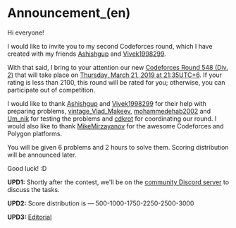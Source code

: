 # Announcement_(en)

Hi everyone!

I would like to invite you to my second Codeforces round, which I have created with my friends [Ashishgup](https://codeforces.com/profile/Ashishgup "Master Ashishgup") and [Vivek1998299](https://codeforces.com/profile/Vivek1998299 "Candidate Master Vivek1998299").

With that said, I bring to your attention our new [Codeforces Round 548 (Div. 2)](https://codeforces.com/contest/1139 "Codeforces Round 548 (Div. 2)") that will take place on [Thursday, March 21, 2019 at 21:35UTC+6](https://codeforces.com/https://www.timeanddate.com/worldclock/fixedtime.html?day=21&month=3&year=2019&hour=18&min=35&sec=0&p1=166). If your rating is less than 2100, this round will be rated for you; otherwise, you can participate out of competition.

I would like to thank [Ashishgup](https://codeforces.com/profile/Ashishgup "Master Ashishgup") and [Vivek1998299](https://codeforces.com/profile/Vivek1998299 "Candidate Master Vivek1998299") for their help with preparing problems, [vintage_Vlad_Makeev](https://codeforces.com/profile/vintage_Vlad_Makeev "Grandmaster vintage_Vlad_Makeev"), [mohammedehab2002](https://codeforces.com/profile/mohammedehab2002 "Master mohammedehab2002") and [Um_nik](https://codeforces.com/profile/Um_nik "Legendary Grandmaster Um_nik") for testing the problems and [cdkrot](https://codeforces.com/profile/cdkrot "Grandmaster cdkrot") for coordinating our round. I would also like to thank [MikeMirzayanov](https://codeforces.com/profile/MikeMirzayanov "Headquarters, MikeMirzayanov") for the awesome Codeforces and Polygon platforms.

You will be given 6 problems and 2 hours to solve them. Scoring distribution will be announced later.

Good luck! :D

**UPD1:** Shortly after the contest, we'll be on the [community Discord server](https://codeforces.com/blog/entry/52778) to discuss the tasks.

**UPD2:** Score distribution is — 500-1000-1750-2250-2500-3000

**UPD3:** [Editorial](Tutorial_(en).md)

